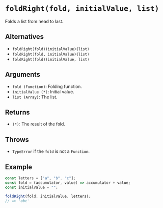 # `foldRight(fold, initialValue, list)`

Folds a list from head to last.

## Alternatives

* `foldRight(fold)(initialValue)(list)`
* `foldRight(fold, initialValue)(list)`
* `foldRight(fold)(initialValue, list)`

## Arguments

* `fold (Function)`: Folding function.
* `initialValue (*)`: Initial value.
* `list (Array)`: The list.

## Returns

* `(*)`: The result of the fold.

## Throws

* `TypeError` if the `fold` is not a `Function`.

## Example

```javascript
const letters = ["a", "b", "c"];
const fold = (accumulator, value) => accumulator + value;
const initialValue = "";

foldRight(fold, initialValue, letters);
// => 'abc'
```
